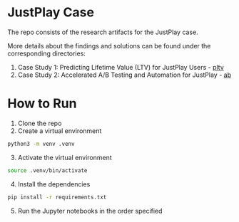 # JustPlay Case

The repo consists of the research artifacts for the JustPlay case.

More details about the findings and solutions can be found under the corresponding directories:

1. Case Study 1: Predicting Lifetime Value (LTV) for JustPlay Users - [pltv](https://github.com/aapiskotin/just_play_case/tree/main/pltv)
2. Case Study 2: Accelerated A/B Testing and Automation for JustPlay - [ab](https://github.com/aapiskotin/just_play_case/tree/main/ab)

# How to Run

1. Clone the repo
2. Create a virtual environment
```bash
python3 -m venv .venv
```
3. Activate the virtual environment
```bash
source .venv/bin/activate
```
4. Install the dependencies
```bash
pip install -r requirements.txt
```
5. Run the Jupyter notebooks in the order specified
